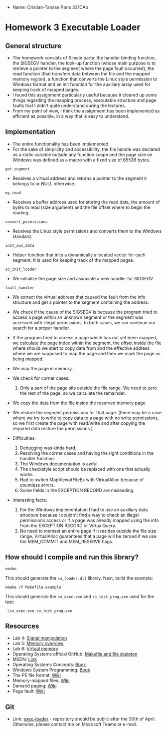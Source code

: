 * Name: Cristian-Tanase Paris 331CAb 

# Homework <NR> 3 Executable Loader

General structure
-

* The homework consists of 6 main parts: the handler binding function, the
SIGSEGV handler, the look-up function (whose main purpose is to retrieve
a pointer to the segment where the page fault occurred), the read function (that
transfers data between the file and the mapped memory region), a function that
converts the Linux style permission to Windows format and an init function for
the auxiliary array used for keeping track of mapped pages.
* I found this assignment particularly useful because it cleared up some things
regarding the mapping process, executable structure and page faults that I 
didn't quite understand during the lectures.
* From my point of view, I think the assignment has been implemented as efficient
as possible, in a way that is easy to understand. 

Implementation
-

* The entire functionality has been implemented.
* For the sake of simplicity and accessibility, the file handle was declared
as a static variable outside any function scope and the page size on Windows
was defined as a macro with a fixed size of 65536 bytes.

```
get_segment
```
* Receives a virtual address and returns a pointer to the segment it belongs to
or NULL otherwise.

```
my_read
```
* Receives a buffer address used for storing the read data, the amount of bytes
to read (size argument) and the file offset where to begin the reading.

```
convert_permissions
```
* Receives the Linux style permissions and converts them to the Windows
standard.

```
init_aux_data
```
* Helper function that inits a dynamically allocated vector for each segment.
It is used for keeping track of the mapped pages.

```
so_init_loader
```
* We initialize the page size and associate a new handler for SIGSEGV.

```
fault_handler
```
* We extract the virtual address that caused the fault from the info structure
and get a pointer to the segment containing the address.
* We check if the cause of the SIGSEGV is because the program tried to access
a page within an unknown segment or the segment was accessed with illegal 
permissions. In both cases, we run continue our search for a proper handler.
* If the program tried to access a page which has not yet been mapped, we 
calculate the page index within the segment, the offset inside the file where 
should we start to copy data from and the effective address where we are
supposed to map the page and then we mark the page as being mapped.
* We map the page in memory.
* We check for corner cases:
    1. Only a part of the page sits outside the file range.
	   We need to zero the rest of the page, so we calculate the remainder.
* We copy the data from the file inside the reserved memory page.
* We restore the segment permissions for that page. (there may be a case where
we try to write to copy data to a page with no write permissions, so we first
create the page with read/write and after copying the required data restore
the permissions.)

* Difficulties:
    1. Debugging was kinda hard.
    2. Resolving the corner cases and having the right conditions in the handler
    function.
    1. The Windows documentation is awful.
    2. The checkstyle script should be replaced with one that actually works.
    3. Had to switch MapViewofFileEx with VirtualAlloc because of countless errors.
    4. Some fields in the EXCEPTION RECORD are misleading. 

* Interesting facts:
    1. For the Windows implementation I had to use an auxiliary data structure
    because I couldn't find a way to check an illegal permissions access
    or if a page was already mapped using the info from the EXCEPTION RECORD
    or VirtualQuery.
    2. No need to memset an entire page if it resides outside the file size
    range. VirtualAlloc guarantees that a page will be zeroed if we use the 
    MEM_COMMIT and MEM_RESERVE flags.

How should I compile and run this library?
-
```
nmake
```

This should generate the `so_loader.dll` library. Next, build the example:

```
nmake /f Makefile.example
```

This should generate the `so_exec.exe` and `so_test_prog.exe` used for the test:

```
.\so_exec.exe so_test_prog.exe
```

Resources
-
* Lab 4: [Signal manipulation](https://ocw.cs.pub.ro/courses/so/laboratoare/laborator-04)
* Lab 5: [Memory overview](https://ocw.cs.pub.ro/courses/so/laboratoare/laborator-05)
* Lab 6: [Virtual memory](https://ocw.cs.pub.ro/courses/so/laboratoare/laborator-06)
* Operating Systems official GitHub: [Makefile and file skeleton](https://github.com/systems-cs-pub-ro/so/tree/master/assignments/3-loader)
* MSDN: [Link](https://docs.microsoft.com/en-us/windows/win32/api/)
* Operating Systems Concepts: [Book](https://cloudflare-ipfs.com/ipfs/bafykbzaceavsju4l3yz7sbukzvmdxvaxtxvtceimf5hl2oesunfqaik3tlthq?filename=Abraham%20Silberschatz%2C%20Greg%20Gagne%2C%20Peter%20B.%20Galvin%20-%20Operating%20System%20Concepts-Wiley%20%282018%29.pdf)
* Windows System Programming: [Book](https://doc.lagout.org/operating%20system%20/Windows/Windows%20System%20Programming.pdf)
* The PE file format: [Wiki](https://en.wikipedia.org/wiki/Portable_Executable)
* Memory-mapped files: [Wiki](https://en.wikipedia.org/wiki/Memory-mapped_file)
* Demand paging: [Wiki](https://en.wikipedia.org/wiki/Demand_paging)
* Page fault: [Wiki](https://en.wikipedia.org/wiki/Page_fault)

Git
-
* Link: [exec-loader](https://github.com/Cristi29P/exec_loader.git) - repository
should be public after the 30th of April. Otherwise, please contact me on
Microsoft Teams or e-mail.